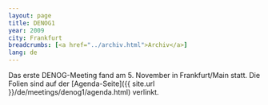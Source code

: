 ```yaml
---
layout: page
title: DENOG1
year: 2009
city: Frankfurt
breadcrumbs: [<a href="../archiv.html">Archiv</a>]
lang: de
---
```

Das erste DENOG-Meeting fand am 5. November in Frankfurt/Main statt. Die Folien sind auf der [Agenda-Seite]({{ site.url }}/de/meetings/denog1/agenda.html) verlinkt.
